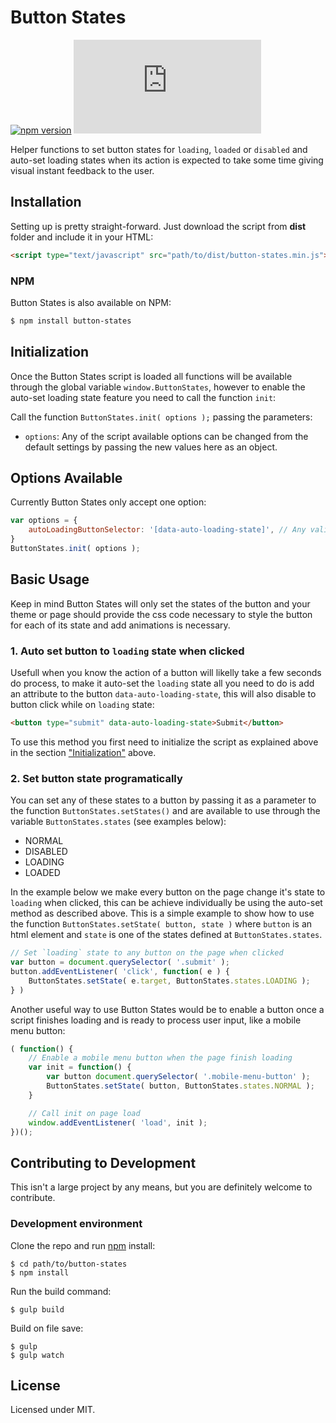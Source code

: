 # Button States

[![npm version](https://badge.fury.io/js/button-states.svg)](https://badge.fury.io/js/button-states)
[![DragsterJS gzip size](http://img.badgesize.io/https://raw.githubusercontent.com/fluidweb-co/button-states/master/dist/button-states.min.js?compression=gzip
)](https://raw.githubusercontent.com/fluidweb-co/button-states/master/dist/button-states.min.js)

Helper functions to set button states for `loading`, `loaded` or `disabled` and auto-set loading states when its action is expected to take some time giving visual instant feedback to the user.



## Installation

Setting up is pretty straight-forward. Just download the script from __dist__ folder and include it in your HTML:

```html
<script type="text/javascript" src="path/to/dist/button-states.min.js"></script>
```

### NPM

Button States is also available on NPM:

```sh
$ npm install button-states
```




## Initialization

Once the Button States script is loaded all functions will be available through the global variable `window.ButtonStates`, however to enable the auto-set loading state feature you need to call the function `init`:

Call the function `ButtonStates.init( options );` passing the parameters:
- `options`: Any of the script available options can be changed from the default settings by passing the new values here as an object.



## Options Available

Currently Button States only accept one option:

```js
var options = {
    autoLoadingButtonSelector: '[data-auto-loading-state]', // Any valid css selector to target buttons which use auto-set loading state
}
ButtonStates.init( options );
```


## Basic Usage

Keep in mind Button States will only set the states of the button and your theme or page should provide the css code necessary to style the button for each of its state and add animations is necessary.

### 1. Auto set button to `loading` state when clicked

Usefull when you know the action of a button will likelly take a few seconds do process, to make it auto-set the `loading` state all you need to do is add an attribute to the button `data-auto-loading-state`, this will also disable to button click while on `loading` state:

```html
<button type="submit" data-auto-loading-state>Submit</button>
```

To use this method you first need to initialize the script as explained above in the section ["Initialization"](@initialization) above.

### 2. Set button state programatically

You can set any of these states to a button by passing it as a parameter to the function `ButtonStates.setStates()` and are available to use through the variable `ButtonStates.states` (see examples below):

- NORMAL
- DISABLED
- LOADING
- LOADED

In the example below we make every button on the page change it's state to `loading` when clicked, this can be achieve individually be using the auto-set method as described above. This is a simple example to show how to use the function `ButtonStates.setState( button, state )` where `button` is an html element and `state` is one of the states defined at `ButtonStates.states`.

```js
// Set `loading` state to any button on the page when clicked
var button = document.querySelector( '.submit' );
button.addEventListener( 'click', function( e ) {
    ButtonStates.setState( e.target, ButtonStates.states.LOADING );
} )
```

Another useful way to use Button States would be to enable a button once a script finishes loading and is ready to process user input, like a mobile menu button:

```js
( function() {
    // Enable a mobile menu button when the page finish loading
    var init = function() {
        var button document.querySelector( '.mobile-menu-button' );
        ButtonStates.setState( button, ButtonStates.states.NORMAL );
    }

    // Call init on page load
    window.addEventListener( 'load', init );
})();
```



## Contributing to Development

This isn't a large project by any means, but you are definitely welcome to contribute.

### Development environment

Clone the repo and run [npm](http://npmjs.org/) install:

```
$ cd path/to/button-states
$ npm install
```

Run the build command:

```
$ gulp build
```

Build on file save:

```
$ gulp
$ gulp watch
```



## License

Licensed under MIT.
